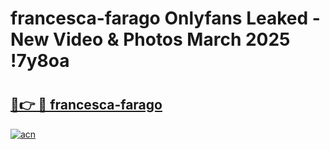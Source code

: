 # francesca-farago Onlyfans Leaked - New Video & Photos March 2025 !7y8oa

# <h2><a href="https://y4f5ut.iuczelnia.edu.pl?title=francesca-farago&ref=7y8oa">🔗👉 🔴 francesca-farago</a></h2>

[![acn](https://github.com/user-attachments/assets/0f9c940e-d8b0-45ae-aac7-cd30a18b3e1c)](https://y4f5ut.iuczelnia.edu.pl?title=francesca-farago&ref=7y8oa)

